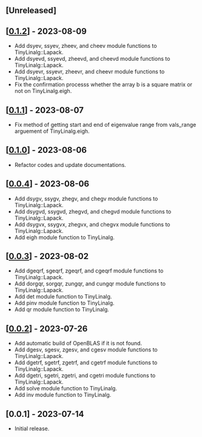 ## [Unreleased]

## [[0.1.2](https://github.com/yoshoku/numo-tiny_linalg/compare/v0.1.1...v0.1.2)] - 2023-08-09
- Add dsyev, ssyev, zheev, and cheev module functions to TinyLinalg::Lapack.
- Add dsyevd, ssyevd, zheevd, and cheevd module functions to TinyLinalg::Lapack.
- Add dsyevr, ssyevr, zheevr, and cheevr module functions to TinyLinalg::Lapack.
- Fix the confirmation processs whether the array b is a square matrix or not on TinyLinalg.eigh.

## [[0.1.1](https://github.com/yoshoku/numo-tiny_linalg/compare/v0.1.0...v0.1.1)] - 2023-08-07
- Fix method of getting start and end of eigenvalue range from vals_range arguement of TinyLinalg.eigh.

## [[0.1.0](https://github.com/yoshoku/numo-tiny_linalg/compare/v0.0.4...v0.1.0)] - 2023-08-06
- Refactor codes and update documentations.

## [[0.0.4](https://github.com/yoshoku/numo-tiny_linalg/compare/v0.0.3...v0.0.4)] - 2023-08-06
- Add dsygv, ssygv, zhegv, and chegv module functions to TinyLinalg::Lapack.
- Add dsygvd, ssygvd, zhegvd, and chegvd module functions to TinyLinalg::Lapack.
- Add dsygvx, ssygvx, zhegvx, and chegvx module functions to TinyLinalg::Lapack.
- Add eigh module function to TinyLinalg.

## [[0.0.3](https://github.com/yoshoku/numo-tiny_linalg/compare/v0.0.2...v0.0.3)] - 2023-08-02
- Add dgeqrf, sgeqrf, zgeqrf, and cgeqrf module functions to TinyLinalg::Lapack.
- Add dorgqr, sorgqr, zungqr, and cungqr module functions to TinyLinalg::Lapack.
- Add det module function to TinyLinalg.
- Add pinv module function to TinyLinalg.
- Add qr module function to TinyLinalg.

## [[0.0.2](https://github.com/yoshoku/numo-tiny_linalg/compare/v0.0.1...v0.0.2)] - 2023-07-26
- Add automatic build of OpenBLAS if it is not found.
- Add dgesv, sgesv, zgesv, and cgesv module functions to TinyLinalg::Lapack.
- Add dgetrf, sgetrf, zgetrf, and cgetrf module functions to TinyLinalg::Lapack.
- Add dgetri, sgetri, zgetri, and cgetri module functions to TinyLinalg::Lapack.
- Add solve module function to TinyLinalg.
- Add inv module function to TinyLinalg.

## [0.0.1] - 2023-07-14
- Initial release.
